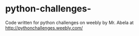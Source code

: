 # python-challenges-
Code written for python challenges on weebly by Mr. Abela at http://pythonchallenges.weebly.com/
